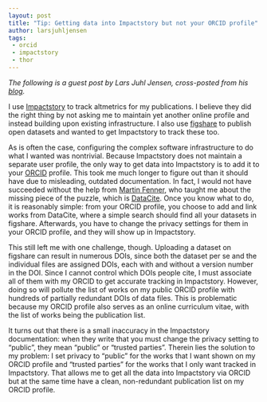 ```yaml
---
layout: post
title: "Tip: Getting data into Impactstory but not your ORCID profile"
author: larsjuhljensen
tags:
 - orcid
 - impactstory
 - thor
---
```


*The following is a guest post by Lars Juhl Jensen, cross-posted from his [blog](https://larsjuhljensen.wordpress.com/2016/05/01/tip-getting-data-into-impactstory-but-not-your-orcid-profile/).*

I use [Impactstory](http://impactstory.org/) to track altmetrics for my publications. I believe they did the right thing by not asking me to maintain yet another online profile and instead building upon existing infrastructure. I also use [figshare](http://figshare.com/) to publish open datasets and wanted to get Impactstory to track these too.

As is often the case, configuring the complex software infrastructure to do what I wanted was nontrivial. Because Impactstory does not maintain a separate user profile, the only way to get data into Impactstory is to add it to your [ORCID](http://orcid.org/) profile. This took me much longer to figure out than it should have due to misleading, outdated documentation. In fact, I would not have succeeded without the help from [Martin Fenner](http://orcid.org/0000-0003-1419-2405), who taught me about the missing piece of the puzzle, which is [DataCite](http://www.datacite.org/). Once you know what to do, it is reasonably simple: from your ORCID profile, you choose to add and link works from DataCite, where a simple search should find all your datasets in figshare. Afterwards, you have to change the privacy settings for them in your ORCID profile, and they will show up in Impactstory.

This still left me with one challenge, though. Uploading a dataset on figshare can result in numerous DOIs, since both the dataset per se and the individual files are assigned DOIs, each with and without a version number in the DOI. Since I cannot control which DOIs people cite, I must associate all of them with my ORCID to get accurate tracking in Impactstory. However, doing so will pollute the list of works on my public ORCID profile with hundreds of partially redundant DOIs of data files. This is problematic because my ORCID profile also serves as an online curriculum vitae, with the list of works being the publication list.

It turns out that there is a small inaccuracy in the Impactstory documentation: when they write that you must change the privacy setting to “public”, they mean “public” or “trusted parties”. Therein lies the solution to my problem: I set privacy to “public” for the works that I want shown on my ORCID profile and “trusted parties” for the works that I only want tracked in Impactstory. That allows me to get all the data into Impactstory via ORCID but at the same time have a clean, non-redundant publication list on my ORCID profile.
